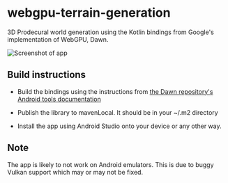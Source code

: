 # webgpu-terrain-generation

3D Prodecural world generation using the Kotlin bindings from Google's implementation of WebGPU, Dawn.

![Screenshot of app](https://i.imgur.com/wmSdDSE.png)

## Build instructions

* Build the bindings using the instructions from [the Dawn repository's Android tools documentation](https://dawn.googlesource.com/dawn/+/refs/heads/main/tools/android/)

* Publish the library to mavenLocal. It should be in your ~/.m2 directory

* Install the app using Android Studio onto your device or any other way.

## Note

The app is likely to not work on Android emulators. This is due to buggy Vulkan support which may or may not be fixed.
